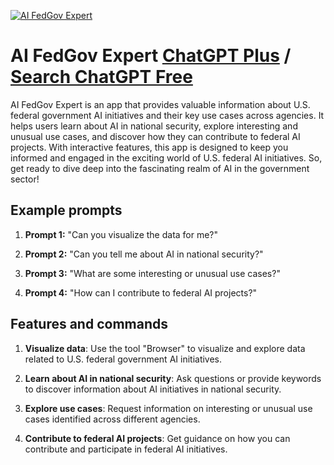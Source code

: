 
[![AI FedGov Expert](https://files.oaiusercontent.com/file-tcooPwS0jjYt7Y8sEahmmCkV?se=2123-10-18T04%3A01%3A27Z&sp=r&sv=2021-08-06&sr=b&rscc=max-age%3D31536000%2C%20immutable&rscd=attachment%3B%20filename%3Db8ee5123-900f-46d4-9b27-44d44784befe.png&sig=C8xR%2B3QTh9Yz2vH0ncgmuAPCOUqPTIecsf081WRBPpY%3D)](https://chat.openai.com/g/g-6FILh4tzi-ai-fedgov-expert)

# AI FedGov Expert [ChatGPT Plus](https://chat.openai.com/g/g-6FILh4tzi-ai-fedgov-expert) / [Search ChatGPT Free](https://gptcall.net/index.html#/?search=AI%20FedGov%20Expert)

AI FedGov Expert is an app that provides valuable information about U.S. federal government AI initiatives and their key use cases across agencies. It helps users learn about AI in national security, explore interesting and unusual use cases, and discover how they can contribute to federal AI projects. With interactive features, this app is designed to keep you informed and engaged in the exciting world of U.S. federal AI initiatives. So, get ready to dive deep into the fascinating realm of AI in the government sector!

## Example prompts

1. **Prompt 1:** "Can you visualize the data for me?"

2. **Prompt 2:** "Can you tell me about AI in national security?"

3. **Prompt 3:** "What are some interesting or unusual use cases?"

4. **Prompt 4:** "How can I contribute to federal AI projects?"

## Features and commands

1. **Visualize data**: Use the tool "Browser" to visualize and explore data related to U.S. federal government AI initiatives.

2. **Learn about AI in national security**: Ask questions or provide keywords to discover information about AI initiatives in national security. 

3. **Explore use cases**: Request information on interesting or unusual use cases identified across different agencies.

4. **Contribute to federal AI projects**: Get guidance on how you can contribute and participate in federal AI initiatives.


